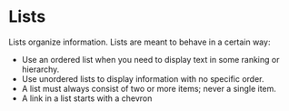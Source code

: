 # Lists

Lists organize information. Lists are meant to behave in a certain way:
* Use an ordered list when you need to display text in some ranking or 
hierarchy.
* Use unordered lists to display information with no specific order.
* A list must always consist of two or more items; never a single item.
* A link in a list starts with a chevron

